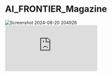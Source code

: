 # AI_FRONTIER_Magazine

![Screenshot 2024-08-20 204926](https://github.com/user-attachments/assets/ef531f74-54b2-4a14-a024-9b8f3ac5a3ad)
![Blue Futuristic Artificial Intelligence Instagram Post  (1)](https://github.com/Shashank452/AI_FRONTIER_Magazine/blob/main/Blue%20Futuristic%20Artificial%20Intelligence%20Instagram%20Post%20%20(1).pdf)

